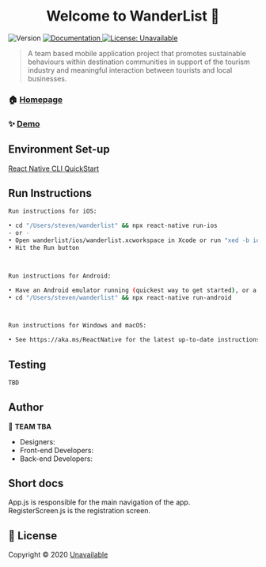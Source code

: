 <h1 align="center">Welcome to WanderList 👋</h1>
<p>
  <img alt="Version" src="https://img.shields.io/badge/version-MVP 1.0-blue.svg?cacheSeconds=2592000" />
  <a href="Unavailable" target="_blank">
    <img alt="Documentation" src="https://img.shields.io/badge/documentation-yes-brightgreen.svg" />
  </a>
  <a href="Unavailable" target="_blank">
    <img alt="License: Unavailable" src="https://img.shields.io/badge/License-Unavailable-yellow.svg" />
  </a>
</p>

> A team based mobile application project that promotes sustainable behaviours within destination communities in support of the tourism industry and meaningful interaction between tourists and local businesses.

### 🏠 [Homepage](Unavailable)

### ✨ [Demo](Unavailable)

## Environment Set-up

[React Native CLI QuickStart](https://reactnative.dev/docs/environment-setup)

## Run Instructions

```sh
Run instructions for iOS:

• cd "/Users/steven/wanderlist" && npx react-native run-ios
- or -
• Open wanderlist/ios/wanderlist.xcworkspace in Xcode or run "xed -b ios"
• Hit the Run button



Run instructions for Android:

• Have an Android emulator running (quickest way to get started), or a device connected.
• cd "/Users/steven/wanderlist" && npx react-native run-android



Run instructions for Windows and macOS:

• See https://aka.ms/ReactNative for the latest up-to-date instructions.
```

## Testing

```sh
TBD
```

## Author

👤 **TEAM TBA**

* Designers: 
* Front-end Developers: 
* Back-end Developers:
<!--
* Github: [@Unavailable](https://github.com/Unavailable)
-->

## Short docs

App.js is responsible for the main navigation of the app.<br>
RegisterScreen.js is the registration screen.

## 📝 License

Copyright © 2020 [Unavailable](https://github.com/Unavailable)
